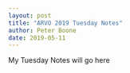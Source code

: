 ```yaml
---
layout: post
title: "ARVO 2019 Tuesday Notes"
author: Peter Boone
date: 2019-05-11
---
```


My Tuesday Notes will go here

